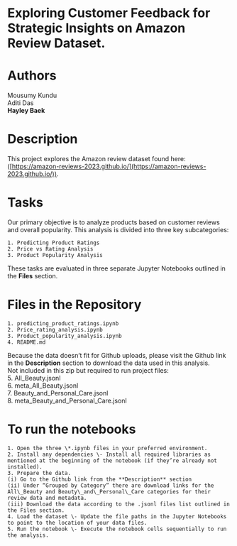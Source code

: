 # Exploring Customer Feedback for Strategic Insights on Amazon Review Dataset.

# Authors  
Mousumy Kundu  
Aditi Das  
**Hayley Baek**

# Description
This project explores the Amazon review dataset found here: ([https://amazon-reviews-2023.github.io/](https://amazon-reviews-2023.github.io/)).

# Tasks
Our primary objective is to analyze products based on customer reviews and overall popularity. This analysis is divided into three key subcategories:

    1. Predicting Product Ratings  
    2. Price vs Rating Analysis  
    3. Product Popularity Analysis

These tasks are evaluated in three separate Jupyter Notebooks outlined in the **Files** section. 

# Files in the Repository
    1. predicting_product_ratings.ipynb  
    2. Price_rating_analysis.ipynb  
    3. Product_popularity_analysis.ipynb   
    4. README.md  
Because the data doesn’t fit for Github uploads, please visit the Github link in the **Description** section to download the data used in this analysis.   
Not included in this zip but required to run project files:  
    5. All_Beauty.jsonl  
    6. meta_All_Beauty.jsonl  
    7. Beauty_and_Personal_Care.jsonl  
    8. meta_Beauty_and_Personal_Care.jsonl

# To run the notebooks
    1. Open the three \*.ipynb files in your preferred environment.  
    2. Install any dependencies \- Install all required libraries as mentioned at the beginning of the notebook (if they’re already not installed).  
    3. Prepare the data.   
	(i) Go to the Github link from the **Description** section  
	(ii) Under “Grouped by Category” there are download links for the All\_Beauty and Beauty\_and\_Personal\_Care categories for their review data and metadata.  
	(iii) Download the data according to the .jsonl files list outlined in the Files section.   
    4. Load the dataset \- Update the file paths in the Jupyter Notebooks to point to the location of your data files.  
    5. Run the notebook \- Execute the notebook cells sequentially to run the analysis.

